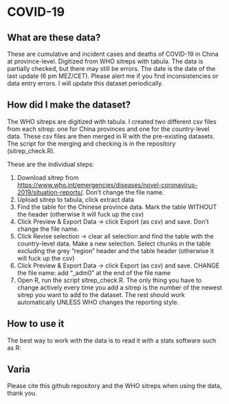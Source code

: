 # COVID-19

## What are these data?
These are cumulative and incident cases and deaths of COVID-19 in China at province-level. Digitized from WHO sitreps with tabula. The data is partially checked, but there may still be errors. The date is the date of the last update (6 pm MEZ/CET). Please alert me if you find inconsistencies or data entry errors. I will update this dataset periodically. 

## How did I make the dataset?
The WHO sitreps are digitized with tabula. I created two different csv files from each sitrep: one for China provinces and one for the country-level data. These csv files are then merged in R with the pre-existing datasets. The script for the merging and checking is in the repository (sitrep_check.R).

These are the individual steps:
1.	Download sitrep from https://www.who.int/emergencies/diseases/novel-coronavirus-2019/situation-reports/. Don’t change the file name.
2.	Upload sitrep to tabula, click extract data
3.	Find the table for the Chinese province data. Mark the table WITHOUT the header (otherwise it will fuck up the csv)
4.	Click Preview & Export Data -> click Export (as csv) and save. Don’t change the file name. 
5.	Click Revise selection -> clear all selection and find the table with the country-level data. Make a new selection. Select chunks in the table excluding the grey “region” header and the table header (otherwise it will fuck up the csv)
6.	Click Preview & Export Data -> click Export (as csv) and save. CHANGE the file name: add “_adm0” at the end of the file name
7.	Open R, run the script sitrep_check.R. The only thing you have to change actively every time you add a sitrep is the number of the newest sitrep you want to add to the dataset. The rest should work automatically UNLESS WHO changes the reporting style. 


## How to use it
The best way to work with the data is to read it with a stats software such as R:




## Varia
Please cite this github repository and the WHO sitreps when using the data, thank you.  
